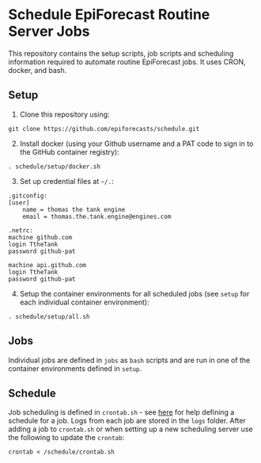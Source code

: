 # Schedule EpiForecast Routine Server Jobs

This repository contains the setup scripts, job scripts and scheduling information required to automate routine EpiForecast jobs. It uses CRON, docker, and bash.

## Setup

1. Clone this repository using:

```
git clone https://github.com/epiforecasts/schedule.git
```

2. Install docker (using your Github username and a PAT code to sign in to the GitHub container registry):

```
. schedule/setup/docker.sh
```

3. Set up credential files at `~/.`:

```
.gitconfig:
[user]
    name = thomas the tank engine
    email = thomas.the.tank.engine@engines.com

.netrc:
machine github.com
login TtheTank
password github-pat

machine api.github.com
login TtheTank
password github-pat
```

4. Setup the container environments for all scheduled jobs (see `setup` for each individual container environment):

```
. schedule/setup/all.sh
```

## Jobs

Individual jobs are defined in `jobs` as `bash` scripts and are run in one of the container environments defined in `setup`.

## Schedule

Job scheduling is defined in `crontab.sh` - see [here](https://crontab.guru) for help defining a schedule for a job. Logs from each job are stored in the `logs` folder. After adding a job to `crontab.sh` or when setting up a new scheduling server use the following to update the `crontab`:

```
crontab < /schedule/crontab.sh
```
